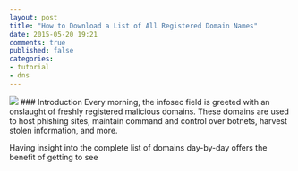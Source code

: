 ```yaml
---
layout: post
title: "How to Download a List of All Registered Domain Names"
date: 2015-05-20 19:21
comments: true
published: false
categories:
- tutorial
- dns
---
```

<img src="{{root_url}}/images/headers/download_domains.png"/>
### Introduction
Every morning, the infosec field is greeted with an onslaught of freshly registered malicious domains. These domains are used to host phishing sites, maintain command and control over botnets, harvest stolen information, and more.

Having insight into the complete list of domains day-by-day offers the benefit of getting to see 
<!--more-->
